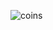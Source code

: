 ![coins](https://user-images.githubusercontent.com/126873227/222718689-665c1f21-1580-48fb-be43-e0bf4b57c070.gif)